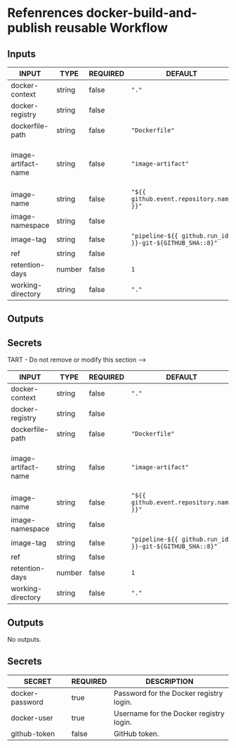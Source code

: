 # Refenrences docker-build-and-publish reusable Workflow

## Inputs

<!-- AUTO-DOC-INPUT:START - Do not remove or modify this section -->

| INPUT               | TYPE   | REQUIRED | DEFAULT                                                | DESCRIPTION                                                                                                           |
| ------------------- | ------ | -------- | ------------------------------------------------------ | --------------------------------------------------------------------------------------------------------------------- |
| docker-context      | string | false    | `"."`                                                  | The docker context.                                                                                                   |
| docker-registry     | string | false    |                                                        | Host where the image should be pushed to.                                                                             |
| dockerfile-path     | string | false    | `"Dockerfile"`                                         | Path to the Dockerfile.                                                                                               |
| image-artifact-name | string | false    | `"image-artifact"`                                     | Name of the artifact that contains the Docker image.tar file to push, see https://github.com/actions/upload-artifact. |
| image-name          | string | false    | `"${{ github.event.repository.name }}"`                | Name of Docker image.                                                                                                 |
| image-namespace     | string | false    |                                                        | Namespace of Docker image.                                                                                            |
| image-tag           | string | false    | `"pipeline-${{ github.run_id }}-git-${GITHUB_SHA::8}"` | Tag of Docker image.                                                                                                  |
| ref                 | string | false    |                                                        | Ref name to checkout                                                                                                  |
| retention-days      | number | false    | `1`                                                    | Number of days the image artifact should be stored on GitHub.                                                         |
| working-directory   | string | false    | `"."`                                                  | Working directory for your Docker artifacts. (Default is .)                                                           |

<!-- AUTO-DOC-INPUT:END -->

## Outputs

## Secrets

TART - Do not remove or modify this section -->

| INPUT               | TYPE   | REQUIRED | DEFAULT                                                | DESCRIPTION                                                                                                           |
| ------------------- | ------ | -------- | ------------------------------------------------------ | --------------------------------------------------------------------------------------------------------------------- |
| docker-context      | string | false    | `"."`                                                  | The docker context.                                                                                                   |
| docker-registry     | string | false    |                                                        | Host where the image should be pushed to.                                                                             |
| dockerfile-path     | string | false    | `"Dockerfile"`                                         | Path to the Dockerfile.                                                                                               |
| image-artifact-name | string | false    | `"image-artifact"`                                     | Name of the artifact that contains the Docker image.tar file to push, see https://github.com/actions/upload-artifact. |
| image-name          | string | false    | `"${{ github.event.repository.name }}"`                | Name of Docker image.                                                                                                 |
| image-namespace     | string | false    |                                                        | Namespace of Docker image.                                                                                            |
| image-tag           | string | false    | `"pipeline-${{ github.run_id }}-git-${GITHUB_SHA::8}"` | Tag of Docker image.                                                                                                  |
| ref                 | string | false    |                                                        | Ref name to checkout                                                                                                  |
| retention-days      | number | false    | `1`                                                    | Number of days the image artifact should be stored on GitHub.                                                         |
| working-directory   | string | false    | `"."`                                                  | Working directory for your Docker artifacts. (Default is .)                                                           |

<!-- AUTO-DOC-INPUT:END -->

## Outputs

<!-- AUTO-DOC-OUTPUT:START - Do not remove or modify this section -->

No outputs.

<!-- AUTO-DOC-OUTPUT:END -->

## Secrets

<!-- AUTO-DOC-SECRETS:START - Do not remove or modify this section -->

| SECRET          | REQUIRED | DESCRIPTION                             |
| --------------- | -------- | --------------------------------------- |
| docker-password | true     | Password for the Docker registry login. |
| docker-user     | true     | Username for the Docker registry login. |
| github-token    | false    | GitHub token.                           |

<!-- AUTO-DOC-SECRETS:END -->
